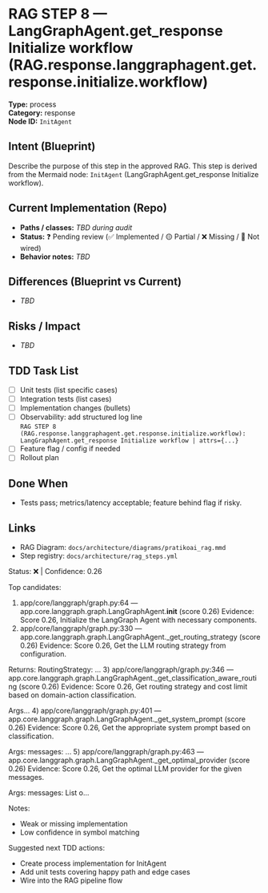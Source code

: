 # RAG STEP 8 — LangGraphAgent.get_response Initialize workflow (RAG.response.langgraphagent.get.response.initialize.workflow)

**Type:** process  
**Category:** response  
**Node ID:** `InitAgent`

## Intent (Blueprint)
Describe the purpose of this step in the approved RAG. This step is derived from the Mermaid node: `InitAgent` (LangGraphAgent.get_response Initialize workflow).

## Current Implementation (Repo)
- **Paths / classes:** _TBD during audit_
- **Status:** ❓ Pending review (✅ Implemented / 🟡 Partial / ❌ Missing / 🔌 Not wired)
- **Behavior notes:** _TBD_

## Differences (Blueprint vs Current)
- _TBD_

## Risks / Impact
- _TBD_

## TDD Task List
- [ ] Unit tests (list specific cases)
- [ ] Integration tests (list cases)
- [ ] Implementation changes (bullets)
- [ ] Observability: add structured log line  
  `RAG STEP 8 (RAG.response.langgraphagent.get.response.initialize.workflow): LangGraphAgent.get_response Initialize workflow | attrs={...}`
- [ ] Feature flag / config if needed
- [ ] Rollout plan

## Done When
- Tests pass; metrics/latency acceptable; feature behind flag if risky.

## Links
- RAG Diagram: `docs/architecture/diagrams/pratikoai_rag.mmd`
- Step registry: `docs/architecture/rag_steps.yml`


<!-- AUTO-AUDIT:BEGIN -->
Status: ❌  |  Confidence: 0.26

Top candidates:
1) app/core/langgraph/graph.py:64 — app.core.langgraph.graph.LangGraphAgent.__init__ (score 0.26)
   Evidence: Score 0.26, Initialize the LangGraph Agent with necessary components.
2) app/core/langgraph/graph.py:330 — app.core.langgraph.graph.LangGraphAgent._get_routing_strategy (score 0.26)
   Evidence: Score 0.26, Get the LLM routing strategy from configuration.

Returns:
    RoutingStrategy: ...
3) app/core/langgraph/graph.py:346 — app.core.langgraph.graph.LangGraphAgent._get_classification_aware_routing (score 0.26)
   Evidence: Score 0.26, Get routing strategy and cost limit based on domain-action classification.

Args...
4) app/core/langgraph/graph.py:401 — app.core.langgraph.graph.LangGraphAgent._get_system_prompt (score 0.26)
   Evidence: Score 0.26, Get the appropriate system prompt based on classification.

Args:
    messages: ...
5) app/core/langgraph/graph.py:463 — app.core.langgraph.graph.LangGraphAgent._get_optimal_provider (score 0.26)
   Evidence: Score 0.26, Get the optimal LLM provider for the given messages.

Args:
    messages: List o...

Notes:
- Weak or missing implementation
- Low confidence in symbol matching

Suggested next TDD actions:
- Create process implementation for InitAgent
- Add unit tests covering happy path and edge cases
- Wire into the RAG pipeline flow
<!-- AUTO-AUDIT:END -->